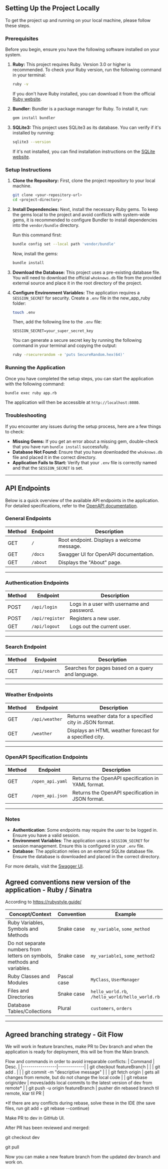 ## Setting Up the Project Locally

To get the project up and running on your local machine, please follow these steps.

### Prerequisites

Before you begin, ensure you have the following software installed on your system.

1.  **Ruby:** This project requires Ruby. Version 3.0 or higher is recommended. To check your Ruby version, run the following command in your terminal:
    ```sh
    ruby -v
    ```
    If you don't have Ruby installed, you can download it from the official [Ruby website](https://www.ruby-lang.org/).

2.  **Bundler:** Bundler is a package manager for Ruby. To install it, run:
    ```sh
    gem install bundler
    ```

3.  **SQLite3:** This project uses SQLite3 as its database. You can verify if it's installed by running:
    ```sh
    sqlite3 --version
    ```
    If it's not installed, you can find installation instructions on the [SQLite website](https://www.sqlite.org/).
### Setup Instructions

1.  **Clone the Repository:**
    First, clone the project repository to your local machine.
    ```sh
    git clone <your-repository-url>
    cd <project-directory>
    ```

2.  **Install Dependencies:**
    Next, install the necessary Ruby gems. To keep the gems local to the project and avoid conflicts with system-wide gems, it is recommended to configure Bundler to install dependencies into the `vendor/bundle` directory.

    Run this command first:
    ```sh
    bundle config set --local path 'vendor/bundle'
    ```
    Now, install the gems:
    ```sh
    bundle install
    ```

3.  **Download the Database:**
    This project uses a pre-existing database file. You will need to download the official `whoknows.db` file from the provided external source and place it in the root directory of the project.

4.  **Configure Environment Variables:**
    The application requires a `SESSION_SECRET` for security. Create a `.env` file in the new_app_ruby folder:
    ```sh
    touch .env
    ```
    Then, add the following line to the `.env` file:
    ```env
    SESSION_SECRET=your_super_secret_key
    ```
    You can generate a secure secret key by running the following command in your terminal and copying the output:
    ```sh
    ruby -rsecurerandom -e 'puts SecureRandom.hex(64)'
    ```

### Running the Application

Once you have completed the setup steps, you can start the application with the following command:

```sh
bundle exec ruby app.rb
```

The application will then be accessible at `http://localhost:8080`.

### Troubleshooting

If you encounter any issues during the setup process, here are a few things to check:

*   **Missing Gems:** If you get an error about a missing gem, double-check that you have run `bundle install` successfully.
*   **Database Not Found:** Ensure that you have downloaded the `whoknows.db` file and placed it in the correct directory.
*   **Application Fails to Start:** Verify that your `.env` file is correctly named and that the `SESSION_SECRET` is set.

---
## API Endpoints

Below is a quick overview of the available API endpoints in the application. For detailed specifications, refer to the [OpenAPI documentation](http://localhost:8080/docs).

### General Endpoints

| Method | Endpoint         | Description                          |
|--------|-------------------|--------------------------------------|
| GET    | `/`              | Root endpoint. Displays a welcome message. |
| GET    | `/docs`          | Swagger UI for OpenAPI documentation. |
| GET    | `/about`         | Displays the "About" page.           |

---

### Authentication Endpoints

| Method | Endpoint         | Description                          |
|--------|-------------------|--------------------------------------|
| POST   | `/api/login`     | Logs in a user with username and password. |
| POST   | `/api/register`  | Registers a new user.                |
| GET    | `/api/logout`    | Logs out the current user.           |

---

### Search Endpoint

| Method | Endpoint         | Description                          |
|--------|-------------------|--------------------------------------|
| GET    | `/api/search`    | Searches for pages based on a query and language. |

---

### Weather Endpoints

| Method | Endpoint         | Description                          |
|--------|-------------------|--------------------------------------|
| GET    | `/api/weather`   | Returns weather data for a specified city in JSON format. |
| GET    | `/weather`       | Displays an HTML weather forecast for a specified city. |

---

### OpenAPI Specification Endpoints

| Method | Endpoint         | Description                          |
|--------|-------------------|--------------------------------------|
| GET    | `/open_api.yaml` | Returns the OpenAPI specification in YAML format. |
| GET    | `/open_api.json` | Returns the OpenAPI specification in JSON format. |

---

### Notes
- **Authentication**: Some endpoints may require the user to be logged in. Ensure you have a valid session.
- **Environment Variables**: The application uses a `SESSION_SECRET` for session management. Ensure this is configured in your `.env` file.
- **Database**: The application relies on an external SQLite database file. Ensure the database is downloaded and placed in the correct directory.

For more details, visit the [Swagger UI](http://localhost:8080/docs).





## Agreed conventions new version of the application - Ruby / Sinatra
According to https://rubystyle.guide/ 

| Concept/Context | Convention  | Example |
|-----------------|-------------|---------|
| Ruby Variables, Symbols and Methods | Snake case | `my_variable`, `some_method` |
| Do not separate numbers from letters on symbols, methods and variables. | Snake case | `my_variable1`, `some_method2` |
| Ruby Classes and Modules | Pascal case | `MyClass`, `UserManager` |
| Files and Directories | Snake case | `hello_world.rb`, `/hello_world/hello_world.rb` |
| Database Tables/Collections | Plural | `customers`, `orders` |


---
## Agreed branching strategy - Git Flow
We will work in feature branches, make PR to Dev branch and when the application is ready for deployment, this will be from the Main branch.

Flow and commands in order to avoid irreparable conflicts:
| Command | Desc.  | 
|-----------------|-------------|
| git checkout featureBranch |  |
| git add . | |
| git commit -m "descriptive message" | |
| git fetch origin | gets all changes from remote, but do not change the local code |
| git rebase origin/dev | moves/adds local commits to the latest version of dev from remote* |
| git push -u origin featureBranch | pusher din rebased branch til remote, klar til PR |

*If there are any conflicts during rebase, solve these in the IDE (the save files, run git add <file> + git rebase --continue)

Make PR to dev in GitHub UI.


After PR has been reviewed and merged:

git checkout dev

git pull 

Now you can make a new feature branch from the updated dev branch and work on.
